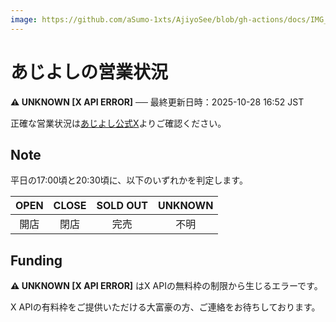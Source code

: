 ```yaml
---
image: https://github.com/aSumo-1xts/AjiyoSee/blob/gh-actions/docs/IMG_4947.png?raw=true
---
```


# あじよしの営業状況

**<!--RESULT_START-->⚠️ UNKNOWN [X API ERROR]<!--RESULT_END-->** ── 最終更新日時：<!--DATE_START-->2025-10-28 16:52 JST<!--DATE_END-->

正確な営業状況は[あじよし公式X](https://x.com/ajiyoshiver2)よりご確認ください。

## Note

平日の17:00頃と20:30頃に、以下のいずれかを判定します。

| OPEN   | CLOSE | SOLD OUT | UNKNOWN |
|:------:|:-----:|:--------:|:-------:|
| 開店   | 閉店  | 完売     | 不明    |

## Funding

**⚠️ UNKNOWN \[X API ERROR\]** はX APIの無料枠の制限から生じるエラーです。

X APIの有料枠をご提供いただける大富豪の方、ご連絡をお待ちしております。
